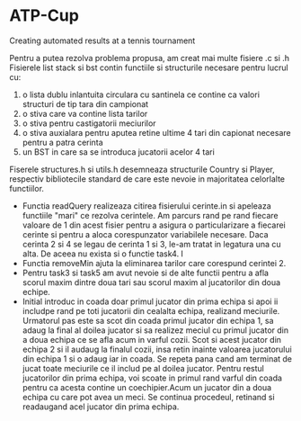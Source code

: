 # ATP-Cup
Creating automated results at a tennis tournament

Pentru a putea rezolva problema propusa, am creat mai multe fisiere .c si .h
Fisierele list stack si bst contin functiile si structurile necesare pentru lucrul cu:
1. o lista dublu inlantuita circulara cu santinela ce contine ca valori structuri de tip tara din campionat
2. o stiva care va contine lista tarilor 
3. o stiva pentru castigatorii meciurilor
4. o stiva auxialara pentru aputea retine ultime 4 tari din capionat necesare pentru a patra cerinta
5. un BST in care sa se introduca jucatorii acelor 4 tari


Fiserele structures.h si utils.h desemneaza structurile Country si Player, respectiv bibliotecile standard de care este nevoie in majoritatea celorlalte functiilor.
- Functia readQuery realizeaza citirea fisierului cerinte.in si apeleaza functiile "mari" ce rezolva cerintele. Am parcurs rand pe rand fiecare valoare de 1 din acest fisier pentru a asigura o particularizare a fiecarei cerinte si pentru a aloca corespunzator variabilele necesare. Daca cerinta 2 si 4 se legau de cerinta 1 si 3, le-am tratat in legatura una cu alta. De aceea nu exista si o functie task4. I
- Functia removeMin ajuta la eliminarea tarilor care corespund cerintei 2.
- Pentru task3 si task5 am avut nevoie si de alte functii pentru a afla scorul maxim dintre doua tari sau scorul maxim al jucatorilor din doua echipe. 
- Initial introduc in coada doar primul jucator din prima echipa si apoi ii includpe rand pe toti jucatorii din cealalta echipa, realizand meciurile. Urmatorul pas este sa scot din coada primul jucator din echipa 1, sa adaug la final al doilea jucator si sa realizez meciul cu primul jucator din a doua echipa ce se afla acum in varful cozii. Scot si acest jucator din echipa 2 si il audaug la finalul cozii, insa retin inainte valoarea jucatorului din echipa 1 si o adaug iar in coada. Se repeta pana cand am terminat de jucat toate meciurile ce il includ pe al doilea jucator. Pentru restul jucatorilor din prima echipa, voi scoate in primul rand varful din coada pentru ca acesta contine un coechipier.Acum un jucator din a doua echipa cu care pot avea un meci. Se continua procedeul, retinand si readaugand acel jucator din prima echipa. 

